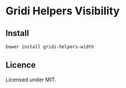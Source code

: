 # Gridi Helpers Visibility

## Install
`bower install gridi-helpers-width`

## Licence

Licensed under MIT.

